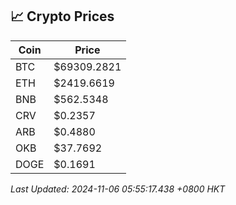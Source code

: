 ## 📈 Crypto Prices

| Coin | Price |
| ---- | ----- |
| BTC | $69309.2821 |
| ETH | $2419.6619 |
| BNB | $562.5348 |
| CRV | $0.2357 |
| ARB | $0.4880 |
| OKB | $37.7692 |
| DOGE | $0.1691 |

_Last Updated: 2024-11-06 05:55:17.438 +0800 HKT_